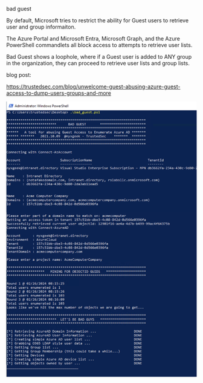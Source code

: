 bad guest

By default, Microsoft tries to restrict the ability for Guest users to retrieve user and group informaiton.

The Azure Portal and Microsoft Entra, Microsoft Graph, and the Azure PowerShell commandlets all block access to attempts to retrieve user lists.

Bad Guest shows a loophole, where if a Guest user is added to ANY group in the organization, they can proceed to retrieve user lists and group lists.



blog post:

https://trustedsec.com/blog/unwelcome-guest-abusing-azure-guest-access-to-dump-users-groups-and-more


![](bad_guest_example.png)
